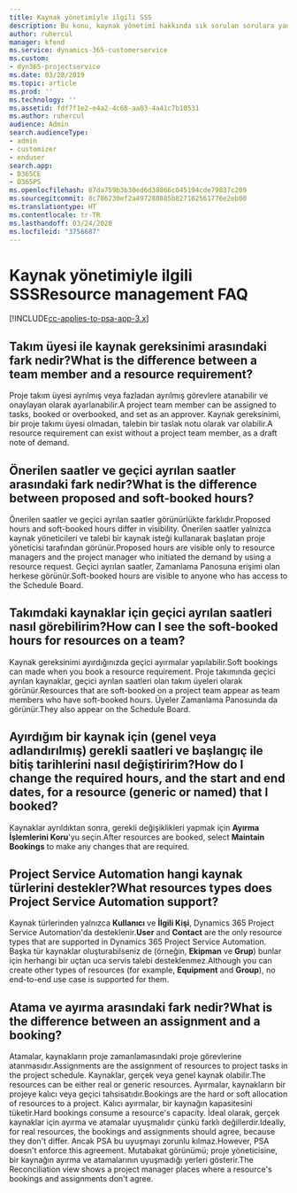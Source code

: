 ```yaml
---
title: Kaynak yönetimiyle ilgili SSS
description: Bu konu, kaynak yönetimi hakkında sık sorulan sorulara yanıt sağlar.
author: ruhercul
manager: kfend
ms.service: dynamics-365-customerservice
ms.custom:
- dyn365-projectservice
ms.date: 03/28/2019
ms.topic: article
ms.prod: ''
ms.technology: ''
ms.assetid: fdf7f1e2-e4a2-4c68-aa03-4a41c7b10531
ms.author: ruhercul
audience: Admin
search.audienceType:
- admin
- customizer
- enduser
search.app:
- D365CE
- D365PS
ms.openlocfilehash: 87da759b3b30ed6d38866c045194cde79837c209
ms.sourcegitcommit: 8c786230ef2a497280885b827162561776e2eb00
ms.translationtype: HT
ms.contentlocale: tr-TR
ms.lasthandoff: 03/24/2020
ms.locfileid: "3756687"
---
```

# <a name="resource-management-faq"></a><span data-ttu-id="eb259-103">Kaynak yönetimiyle ilgili SSS</span><span class="sxs-lookup"><span data-stu-id="eb259-103">Resource management FAQ</span></span>

[!INCLUDE[cc-applies-to-psa-app-3.x](../includes/cc-applies-to-psa-app-3x.md)]

## <a name="what-is-the-difference-between-a-team-member-and-a-resource-requirement"></a><span data-ttu-id="eb259-104">Takım üyesi ile kaynak gereksinimi arasındaki fark nedir?</span><span class="sxs-lookup"><span data-stu-id="eb259-104">What is the difference between a team member and a resource requirement?</span></span>

<span data-ttu-id="eb259-105">Proje takım üyesi ayrılmış veya fazladan ayrılmış görevlere atanabilir ve onaylayan olarak ayarlanabilir.</span><span class="sxs-lookup"><span data-stu-id="eb259-105">A project team member can be assigned to tasks, booked or overbooked, and set as an approver.</span></span> <span data-ttu-id="eb259-106">Kaynak gereksinimi, bir proje takımı üyesi olmadan, talebin bir taslak notu olarak var olabilir.</span><span class="sxs-lookup"><span data-stu-id="eb259-106">A resource requirement can exist without a project team member, as a draft note of demand.</span></span> 

## <a name="what-is-the-difference-between-proposed-and-soft-booked-hours"></a><span data-ttu-id="eb259-107">Önerilen saatler ve geçici ayrılan saatler arasındaki fark nedir?</span><span class="sxs-lookup"><span data-stu-id="eb259-107">What is the difference between proposed and soft-booked hours?</span></span>

<span data-ttu-id="eb259-108">Önerilen saatler ve geçici ayrılan saatler görünürlükte farklıdır.</span><span class="sxs-lookup"><span data-stu-id="eb259-108">Proposed hours and soft-booked hours differ in visibility.</span></span> <span data-ttu-id="eb259-109">Önerilen saatler yalnızca kaynak yöneticileri ve talebi bir kaynak isteği kullanarak başlatan proje yöneticisi tarafından görünür.</span><span class="sxs-lookup"><span data-stu-id="eb259-109">Proposed hours are visible only to resource managers and the project manager who initiated the demand by using a resource request.</span></span> <span data-ttu-id="eb259-110">Geçici ayrılan saatler, Zamanlama Panosuna erişimi olan herkese görünür.</span><span class="sxs-lookup"><span data-stu-id="eb259-110">Soft-booked hours are visible to anyone who has access to the Schedule Board.</span></span>

## <a name="how-can-i-see-the-soft-booked-hours-for-resources-on-a-team"></a><span data-ttu-id="eb259-111">Takımdaki kaynaklar için geçici ayrılan saatleri nasıl görebilirim?</span><span class="sxs-lookup"><span data-stu-id="eb259-111">How can I see the soft-booked hours for resources on a team?</span></span>

<span data-ttu-id="eb259-112">Kaynak gereksinimi ayırdığınızda geçici ayırmalar yapılabilir.</span><span class="sxs-lookup"><span data-stu-id="eb259-112">Soft bookings can made when you book a resource requirement.</span></span> <span data-ttu-id="eb259-113">Proje takımında geçici ayrılan kaynaklar, geçici ayrılan saatleri olan takım üyeleri olarak görünür.</span><span class="sxs-lookup"><span data-stu-id="eb259-113">Resources that are soft-booked on a project team appear as team members who have soft-booked hours.</span></span> <span data-ttu-id="eb259-114">Üyeler Zamanlama Panosunda da görünür.</span><span class="sxs-lookup"><span data-stu-id="eb259-114">They also appear on the Schedule Board.</span></span>

## <a name="how-do-i-change-the-required-hours-and-the-start-and-end-dates-for-a-resource-generic-or-named-that-i-booked"></a><span data-ttu-id="eb259-115">Ayırdığım bir kaynak için (genel veya adlandırılmış) gerekli saatleri ve başlangıç ile bitiş tarihlerini nasıl değiştiririm?</span><span class="sxs-lookup"><span data-stu-id="eb259-115">How do I change the required hours, and the start and end dates, for a resource (generic or named) that I booked?</span></span>

<span data-ttu-id="eb259-116">Kaynaklar ayrıldıktan sonra, gerekli değişiklikleri yapmak için **Ayırma İşlemlerini Koru**'yu seçin.</span><span class="sxs-lookup"><span data-stu-id="eb259-116">After resources are booked, select **Maintain Bookings** to make any changes that are required.</span></span>

## <a name="what-resources-types-does-project-service-automation-support"></a><span data-ttu-id="eb259-117">Project Service Automation hangi kaynak türlerini destekler?</span><span class="sxs-lookup"><span data-stu-id="eb259-117">What resources types does Project Service Automation support?</span></span>

<span data-ttu-id="eb259-118">Kaynak türlerinden yalnızca **Kullanıcı** ve **İlgili Kişi**, Dynamics 365 Project Service Automation'da desteklenir.</span><span class="sxs-lookup"><span data-stu-id="eb259-118">**User** and **Contact** are the only resource types that are supported in Dynamics 365 Project Service Automation.</span></span> <span data-ttu-id="eb259-119">Başka tür kaynaklar oluşturabilseniz de (örneğin, **Ekipman** ve **Grup**) bunlar için herhangi bir uçtan uca servis talebi desteklenmez.</span><span class="sxs-lookup"><span data-stu-id="eb259-119">Although you can create other types of resources (for example, **Equipment** and **Group**), no end-to-end use case is supported for them.</span></span>

## <a name="what-is-the-difference-between-an-assignment-and-a-booking"></a><span data-ttu-id="eb259-120">Atama ve ayırma arasındaki fark nedir?</span><span class="sxs-lookup"><span data-stu-id="eb259-120">What is the difference between an assignment and a booking?</span></span>

<span data-ttu-id="eb259-121">Atamalar, kaynakların proje zamanlamasındaki proje görevlerine atanmasıdır.</span><span class="sxs-lookup"><span data-stu-id="eb259-121">Assignments are the assignment of resources to project tasks in the project schedule.</span></span> <span data-ttu-id="eb259-122">Kaynaklar, gerçek veya genel kaynak olabilir.</span><span class="sxs-lookup"><span data-stu-id="eb259-122">The resources can be either real or generic resources.</span></span> <span data-ttu-id="eb259-123">Ayırmalar, kaynakların bir projeye kalıcı veya geçici tahsisatıdır.</span><span class="sxs-lookup"><span data-stu-id="eb259-123">Bookings are the hard or soft allocation of resources to a project.</span></span> <span data-ttu-id="eb259-124">Kalıcı ayırmalar, bir kaynağın kapasitesini tüketir.</span><span class="sxs-lookup"><span data-stu-id="eb259-124">Hard bookings consume a resource's capacity.</span></span> <span data-ttu-id="eb259-125">İdeal olarak, gerçek kaynaklar için ayırma ve atamalar uyuşmalıdır çünkü farklı değillerdir.</span><span class="sxs-lookup"><span data-stu-id="eb259-125">Ideally, for real resources, the bookings and assignments should agree, because they don't differ.</span></span> <span data-ttu-id="eb259-126">Ancak PSA bu uyuşmayı zorunlu kılmaz.</span><span class="sxs-lookup"><span data-stu-id="eb259-126">However, PSA doesn't enforce this agreement.</span></span> <span data-ttu-id="eb259-127">Mutabakat görünümü; proje yöneticisine, bir kaynağın ayırma ve atamalarının uyuşmadığı yerleri gösterir.</span><span class="sxs-lookup"><span data-stu-id="eb259-127">The Reconciliation view shows a project manager places where a resource's bookings and assignments don't agree.</span></span>
